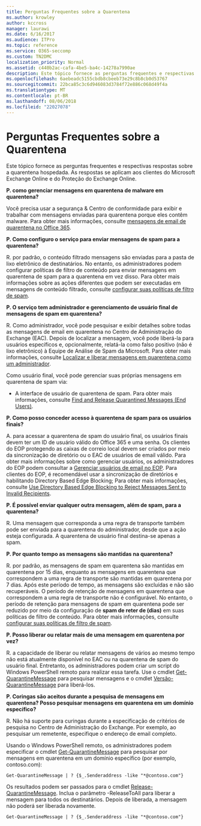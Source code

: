 ```yaml
---
title: Perguntas Frequentes sobre a Quarentena
ms.author: krowley
author: kccross
manager: laurawi
ms.date: 6/16/2017
ms.audience: ITPro
ms.topic: reference
ms.service: O365-seccomp
ms.custom: TN2DMC
localization_priority: Normal
ms.assetid: c440b2ac-cafa-4be5-ba4c-14278a7990ae
description: Este tópico fornece as perguntas frequentes e respectivas respostas sobre a quarentena hospedada.
ms.openlocfilehash: 6aebeadc5155cbdb8cbeeb73e29c8b8cb0d53767
ms.sourcegitcommit: 22bca85c3c6d946083d3784f72e886c068d49f4a
ms.translationtype: MT
ms.contentlocale: pt-BR
ms.lasthandoff: 08/06/2018
ms.locfileid: "22027078"
---
```

# <a name="quarantine-faq"></a>Perguntas Frequentes sobre a Quarentena

Este tópico fornece as perguntas frequentes e respectivas respostas sobre a quarentena hospedada. As respostas se aplicam aos clientes do Microsoft Exchange Online e do Proteção do Exchange Online.
  
 **P. como gerenciar mensagens em quarentena de malware em quarentena?**
  
Você precisa usar a segurança &amp; Centro de conformidade para exibir e trabalhar com mensagens enviadas para quarentena porque eles contêm malware. Para obter mais informações, consulte [mensagens de email de quarentena no Office 365](https://support.office.com/en-US/article/Quarantine-email-messages-in-Office-365-4c234874-015e-4768-8495-98fcccfc639b).
  
 **P. Como configuro o serviço para enviar mensagens de spam para a quarentena?**
  
R. por padrão, o conteúdo filtrado mensagens são enviadas para a pasta de lixo eletrônico de destinatários. No entanto, os administradores podem configurar políticas de filtro de conteúdo para enviar mensagens em quarentena de spam para a quarentena em vez disso. Para obter mais informações sobre as ações diferentes que podem ser executadas em mensagens de conteúdo filtrado, consulte [configurar suas políticas de filtro de spam](configure-your-spam-filter-policies.md).
  
 **P. O serviço tem administrador e gerenciamento de usuário final de mensagens de spam em quarentena?**
  
R. Como administrador, você pode pesquisar e exibir detalhes sobre todas as mensagens de email em quarentena no Centro de Administração do Exchange (EAC). Depois de localizar a mensagem, você pode liberá-la para usuários específicos e, opcionalmente, relatá-la como falso positivo (não é lixo eletrônico) à Equipe de Análise de Spam da Microsoft. Para obter mais informações, consulte [Localizar e liberar mensagens em quarentena como um administrador](find-and-release-quarantined-messages-as-an-administrator.md).
  
Como usuário final, você pode gerenciar suas próprias mensagens em quarentena de spam via: 
  
- A interface de usuário de quarentena de spam. Para obter mais informações, consulte [Find and Release Quarantined Messages (End Users)](http://technet.microsoft.com/library/e439b560-827a-4807-abd3-6b861c1ff786.aspx).
        
 **P. Como posso conceder acesso à quarentena de spam para os usuários finais?**
  
A. para acessar a quarentena de spam do usuário final, os usuários finais devem ter um ID de usuário válido do Office 365 e uma senha. Os clientes do EOP protegendo as caixas de correio local devem ser criados por meio da sincronização de diretório ou o EAC de usuários de email válido. Para obter mais informações sobre como gerenciar usuários, os administradores do EOP podem consultar a [Gerenciar usuários de email no EOP](eop/manage-mail-users-in-eop.md). Para clientes do EOP, é recomendável usar a sincronização de diretórios e habilitando Directory Based Edge Blocking; Para obter mais informações, consulte [Use Directory Based Edge Blocking to Reject Messages Sent to Invalid Recipients](http://technet.microsoft.com/library/ca7b7416-92ed-40ad-abdb-695be46ea2e4.aspx).
  
 **P. É possível enviar qualquer outra mensagem, além de spam, para a quarentena?**
  
R. Uma mensagem que corresponda a uma regra de transporte também pode ser enviada para a quarentena do administrador, desde que a ação esteja configurada. A quarentena de usuário final destina-se apenas a spam.
  
 **P. Por quanto tempo as mensagens são mantidas na quarentena?**
  
R. por padrão, as mensagens de spam em quarentena são mantidas em quarentena por 15 dias, enquanto as mensagens em quarentena que correspondem a uma regra de transporte são mantidas em quarentena por 7 dias. Após este período de tempo, as mensagens são excluídas e não são recuperáveis. O período de retenção de mensagens em quarentena que correspondem a uma regra de transporte não é configurável. No entanto, o período de retenção para mensagens de spam em quarentena pode ser reduzido por meio da configuração de **spam de reter de (dias)** em suas políticas de filtro de conteúdo. Para obter mais informações, consulte [configurar suas políticas de filtro de spam](configure-your-spam-filter-policies.md).
  
 **P. Posso liberar ou relatar mais de uma mensagem em quarentena por vez?**
  
R. a capacidade de liberar ou relatar mensagens de vários ao mesmo tempo não está atualmente disponível no EAC ou na quarentena de spam do usuário final. Entretanto, os administradores podem criar um script do Windows PowerShell remoto para realizar essa tarefa. Use o cmdlet [Get-QuarantineMessage](http://technet.microsoft.com/library/88026da1-8dbc-49e7-80e8-112a32773c34.aspx) para pesquisar mensagens e o cmdlet [Versão-QuarantineMessage](http://technet.microsoft.com/library/4a3aa05c-238f-46f2-b8dd-b0e3c38eab3e.aspx) para liberá-los. 
  
 **P. Coringas são aceitos durante a pesquisa de mensagens em quarentena? Posso pesquisar mensagens em quarentena em um domínio específico?**
  
R. Não há suporte para curingas durante a especificação de critérios de pesquisa no Centro de Administração do Exchange. Por exemplo, ao pesquisar um remetente, especifique o endereço de email completo.
  
Usando o Windows PowerShell remoto, os administradores podem especificar o cmdlet [Get-QuarantineMessage](http://technet.microsoft.com/library/88026da1-8dbc-49e7-80e8-112a32773c34.aspx) para pesquisar por mensagens em quarentena em um domínio específico (por exemplo, contoso.com): 
  
```
Get-QuarantineMessage | ? {$_.Senderaddress -like "*@contoso.com"}
```

Os resultados podem ser passados para o cmdlet [Release-QuarantineMessage](http://technet.microsoft.com/library/4a3aa05c-238f-46f2-b8dd-b0e3c38eab3e.aspx). Inclua o parâmetro -ReleaseToAll para liberar a mensagem para todos os destinatários. Depois de liberada, a mensagem não poderá ser liberada novamente. 
  
```
Get-QuarantineMessage | ? {$_.Senderaddress -like "*@contoso.com"}
```


